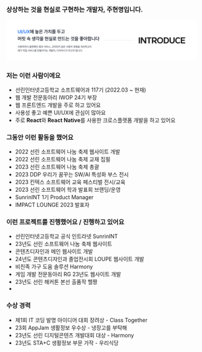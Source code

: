 
### 상상하는 것을 현실로 구현하는 개발자, 주현명입니다.
![alt text](/banner.png)

### 저는 이런 사람이에요
- 선린인터넷고등학교 소프트웨어과 117기 (2022.03 ~ 현재)
- 웹 개발 전문동아리 IWOP 24기 부장
- 웹 프론트엔드 개발을 주로 하고 있어요
- 사용성 좋고 예쁜 UI/UX에 관심이 많아요
- 주로 **React**와 **React Native**를 사용한 크로스플랫폼 개발을 하고 있어요

### 그동안 이런 활동을 했어요
- 2022 선린 소프트웨어 나눔 축제 웹사이트 개발
- 2022 선린 소프트웨어 나눔 축제 교재 집필 
- 2023 선린 소프트웨어 나눔 축제 총괄
- 2023 DDP 우리가 꿈꾸는 SW/AI 특성화 부스 전시
- 2023 킨텍스 소프트웨어 교육 페스티벌 전시/교육
- 2023 선린 소프트웨어 학과 발표회 브랜딩/운영
- SunrinINT 1기 Product Manager
- IMPACT LOUNGE 2023 발표자

### 이런 프로젝트를 진행했어요 / 진행하고 있어요
- 선린인터넷고등학교 공식 인트라넷 SunrinINT 
- 23년도 선린 소프트웨어 나눔 축제 웹사이트
- 콘텐츠디자인과 메인 웹사이트 개발
- 24년도 콘텐츠디자인과 졸업전시회 LOUPE 웹사이트 개발
- 비친족 가구 도움 솔루션 Harmony
- 게임 개발 전문동아리 RG 23년도 웹사이트 개발
- 23년도 선린 해커톤 본선 출품작 헬짱
- 

### 수상 경력
- 제1회 IT 코딩 발명 아이디어 대회 장려상 - Class Together
- 23회 AppJam 생활정보 우수상 - 냉장고를 부탁해
- 23년도 선린 디지털콘텐츠 개발대회 대상 - Harmony
- 23년도 STA+C 생활정보 부문 가작 - 우리식당
